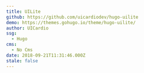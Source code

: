 ```yaml
---
title: UILite
github: https://github.com/uicardiodev/hugo-uilite
demo: https://themes.gohugo.io/theme/hugo-uilite/
author: UICardio
ssg:
  - Hugo
cms:
  - No Cms
date: 2018-09-21T11:31:46.000Z
stale: false
---
```


